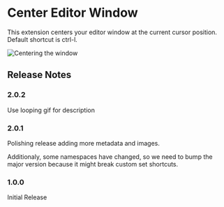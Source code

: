 # Center Editor Window

This extension centers your editor window at the current cursor position. Default shortcut is ctrl-l.

![Centering the window](https://github.com/kaiwood/vscode-center-editor-window/raw/master/images/vscode-center-editor-window.gif)

## Release Notes

### 2.0.2

Use looping gif for description

### 2.0.1

Polishing release adding more metadata and images.

Additionaly, some namespaces have changed, so we need to bump the major version because it might break custom set shortcuts.

### 1.0.0

Initial Release